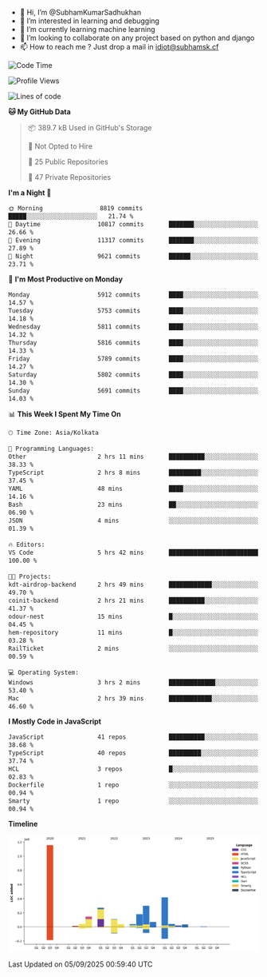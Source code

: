 - 👋 Hi, I’m @SubhamKumarSadhukhan
- 👀 I’m interested in learning and debugging
- 🌱 I’m currently learning machine learning
- 💞️ I’m looking to collaborate on any project based on python and django
- 📫 How to reach me ?
      Just drop a mail in idiot@subhamsk.cf

<!---
SubhamKumarSadhukhan/SubhamKumarSadhukhan is a ✨ special ✨ repository because its `README.md` (this file) appears on your GitHub profile.
You can click the Preview link to take a look at your changes.
--->


<!--START_SECTION:waka-->
![Code Time](http://img.shields.io/badge/Code%20Time-3%2C069%20hrs%207%20mins-blue)

![Profile Views](http://img.shields.io/badge/Profile%20Views-0-blue)

![Lines of code](https://img.shields.io/badge/From%20Hello%20World%20I%27ve%20Written-2.9%20million%20lines%20of%20code-blue)

**🐱 My GitHub Data** 

> 📦 389.7 kB Used in GitHub's Storage 
 > 
> 🚫 Not Opted to Hire
 > 
> 📜 25 Public Repositories 
 > 
> 🔑 47 Private Repositories 
 > 
**I'm a Night 🦉** 

```text
🌞 Morning                8819 commits        █████░░░░░░░░░░░░░░░░░░░░   21.74 % 
🌆 Daytime                10817 commits       ███████░░░░░░░░░░░░░░░░░░   26.66 % 
🌃 Evening                11317 commits       ███████░░░░░░░░░░░░░░░░░░   27.89 % 
🌙 Night                  9621 commits        ██████░░░░░░░░░░░░░░░░░░░   23.71 % 
```
📅 **I'm Most Productive on Monday** 

```text
Monday                   5912 commits        ████░░░░░░░░░░░░░░░░░░░░░   14.57 % 
Tuesday                  5753 commits        ████░░░░░░░░░░░░░░░░░░░░░   14.18 % 
Wednesday                5811 commits        ████░░░░░░░░░░░░░░░░░░░░░   14.32 % 
Thursday                 5816 commits        ████░░░░░░░░░░░░░░░░░░░░░   14.33 % 
Friday                   5789 commits        ████░░░░░░░░░░░░░░░░░░░░░   14.27 % 
Saturday                 5802 commits        ████░░░░░░░░░░░░░░░░░░░░░   14.30 % 
Sunday                   5691 commits        ████░░░░░░░░░░░░░░░░░░░░░   14.03 % 
```


📊 **This Week I Spent My Time On** 

```text
🕑︎ Time Zone: Asia/Kolkata

💬 Programming Languages: 
Other                    2 hrs 11 mins       ██████████░░░░░░░░░░░░░░░   38.33 % 
TypeScript               2 hrs 8 mins        █████████░░░░░░░░░░░░░░░░   37.45 % 
YAML                     48 mins             ████░░░░░░░░░░░░░░░░░░░░░   14.16 % 
Bash                     23 mins             ██░░░░░░░░░░░░░░░░░░░░░░░   06.90 % 
JSON                     4 mins              ░░░░░░░░░░░░░░░░░░░░░░░░░   01.39 % 

🔥 Editors: 
VS Code                  5 hrs 42 mins       █████████████████████████   100.00 % 

🐱‍💻 Projects: 
kdt-airdrop-backend      2 hrs 49 mins       ████████████░░░░░░░░░░░░░   49.70 % 
coinit-backend           2 hrs 21 mins       ██████████░░░░░░░░░░░░░░░   41.37 % 
odour-nest               15 mins             █░░░░░░░░░░░░░░░░░░░░░░░░   04.45 % 
hem-repository           11 mins             █░░░░░░░░░░░░░░░░░░░░░░░░   03.28 % 
RailTicket               2 mins              ░░░░░░░░░░░░░░░░░░░░░░░░░   00.59 % 

💻 Operating System: 
Windows                  3 hrs 2 mins        █████████████░░░░░░░░░░░░   53.40 % 
Mac                      2 hrs 39 mins       ████████████░░░░░░░░░░░░░   46.60 % 
```

**I Mostly Code in JavaScript** 

```text
JavaScript               41 repos            ██████████░░░░░░░░░░░░░░░   38.68 % 
TypeScript               40 repos            █████████░░░░░░░░░░░░░░░░   37.74 % 
HCL                      3 repos             █░░░░░░░░░░░░░░░░░░░░░░░░   02.83 % 
Dockerfile               1 repo              ░░░░░░░░░░░░░░░░░░░░░░░░░   00.94 % 
Smarty                   1 repo              ░░░░░░░░░░░░░░░░░░░░░░░░░   00.94 % 
```



**Timeline**

![Lines of Code chart](https://raw.githubusercontent.com/SubhamKumarSadhukhan/SubhamKumarSadhukhan/main/assets/bar_graph.png)


 Last Updated on 05/09/2025 00:59:40 UTC
<!--END_SECTION:waka-->
